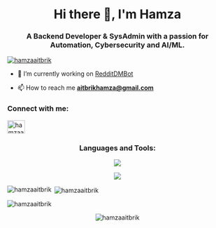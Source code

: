 <h1 align="center">Hi there 👋, I'm Hamza</h1>
<h3 align="center">A Backend Developer & SysAdmin with a passion for Automation, Cybersecurity and AI/ML.</h3>

<p align="left"> <a href="https://github.com/ryo-ma/github-profile-trophy"><img src="https://github-profile-trophy.vercel.app/?username=hamzaaitbrik" alt="hamzaaitbrik" /></a> </p>

- 🔭 I’m currently working on [RedditDMBot](https://github.com/hamzaaitbrik/RedditDMBot)

- 📫 How to reach me **aitbrikhamza@gmail.com**

<h3 align="left">Connect with me:</h3>
<p align="left">
<a href="https://linkedin.com/in/hamzaaitbrik" target="blank"><img align="center" src="https://raw.githubusercontent.com/rahuldkjain/github-profile-readme-generator/master/src/images/icons/Social/linked-in-alt.svg" alt="hamzaaitbrik" height="30" width="40" /></a>
</p>

<h3 align="center">Languages and Tools:</h3>
<p align="center"> <img src='https://skillicons.dev/icons?i=linux,py,bash,java,lua,js'> </p>
<p align="center"> <img src='https://skillicons.dev/icons?i=linux,py,bash,selenium,django,java'> </p>

<p><img align="left" src="https://github-readme-stats.vercel.app/api/top-langs?username=hamzaaitbrik&show_icons=true&locale=en&layout=compact" alt="hamzaaitbrik" /></p>

<p>&nbsp;<img align="center" src="https://github-readme-stats.vercel.app/api?username=hamzaaitbrik&show_icons=true&locale=en" alt="hamzaaitbrik" /></p>

<p><img align="center" src="https://github-readme-streak-stats.herokuapp.com/?user=hamzaaitbrik&" alt="hamzaaitbrik" /></p>

<p align="center"> <img src="https://komarev.com/ghpvc/?username=hamzaaitbrik&label=Profile%20views&color=0e75b6&style=flat" alt="hamzaaitbrik" /> </p>